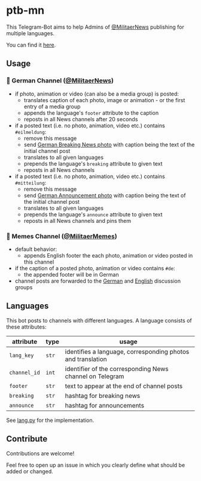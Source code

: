 # ptb-mn
This Telegram-Bot aims to help Admins of [@MilitaerNews][channel-de] publishing for multiple languages.

You can find it [here][bot].

## Usage

### 🔰 German Channel ([@MilitaerNews][channel-de])

* if photo, animation or video (can also be a media group) is posted:
  * translates caption of each photo, image or animation - or the first entry of a media group
  * appends the language's ```footer``` attribute to the caption
  * reposts in all News channels after 20 seconds
* if a posted text (i.e. no photo, animation, video etc.) contains ```#eilmeldung```:
  * remove this message
  * send [German Breaking News photo](/res/breaking/mn-breaking-de.png) with caption being the text of the initial channel post
  * translates to all given languages
  * prepends the language's ```breaking``` attribute to given text
  * reposts in all News channels
* if a posted text (i.e. no photo, animation, video etc.) contains ```#mitteilung```:
  * remove this message
  * send [German Announcement photo](/res/announce/mn-announce-de.png) with caption being the text of the initial channel post
  * translates to all given languages
  * prepends the language's ```announce``` attribute to given text
  * reposts in all News channels and pins them

### 🔰 Memes Channel ([@MilitaerMemes][channel_meme])

* default behavior:
  * appends English footer the each photo, animation or video posted in this channel
* if the caption of a posted photo, animation or video contains ```#de```:
  * the appended footer will be in German
* channel posts are forwarded to the [German][chat-de] and [English][chat-en] discussion groups


## Languages

This bot posts to channels with different languages. A language consists of these attributes:

|attribute|type|usage|
| --- | --- | --- |
|```lang_key```|```str```|identifies a language, corresponding photos and translation|
|```channel_id```|```int```|identifier of the corresponding News channel on Telegram|
|```footer```|```str```|text to appear at the end of channel posts|
|```breaking```|```str```|hashtag for breaking news|
|```announce```|```str```|hashtag for announcements|

See [lang.py](/lang.py) for the implementation.

## Contribute

Contributions are welcome!

Feel free to open up an issue in which you clearly define what should be added or changed.


[bot]: https://t.me/militaernews_posting_bot
[channel_meme]: https://t.me/MilitaerMemes
[chat-de]: https://t.me/MNChat
[chat-en]: https://t.me/MilitaryChatEN
[channel-de]: https://t.me/MilitaerNews